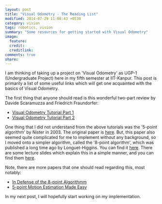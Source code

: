 ```yaml
---
layout: post
title: "Visual Odometry - The Reading List"
modified: 2014-07-29 11:08:43 +0530
category: vision
tags: robotics, vision
summary: "Some resources for getting started with Visual Odometry"
image:
  feature: 
  credit: 
  creditlink: 
comments: true
share: 
---
```


I am thinking of taking up a project on 'Visual Odometry' as UGP-1 (Undergraduate Project) here in my fifth semester at IIT-Kanpur.
This post is primarily a list of some useful links which will get one acquainted with the basics of Visual Odometry.


The first thing that anyone should read is this wonderful two-part review by Davide Scaramuzza and Friedrich Fraundorfer:

* [Visual Odometry Tutorial Part 1](http://www.roboticsschool.ethz.ch/airobots/programme/presentations/VO_part_I.pdf)
* [Visual Odometry Tutorial Part 2](http://rpg.ifi.uzh.ch/docs/VO_Part_II_Scaramuzza.pdf)


One thing that I did not understand from the above tutorials was the '5-point algorithm' by Nister in 2003. The original paper is [here](http://ieeexplore.ieee.org/stamp/stamp.jsp?arnumber=1288525). But, this paper also seemed quite complicated for me to implement without any background, so I moved onto a simpler algorithm, called the '8-point algorithm', which was published a long time ago by Longuet-Higgins. You can find it [here](http://www2.ece.ohio-state.edu/~aleix/Longuet-Higgins.pdf). There are some lecture slides which explain this in a simple manner, and you can find them [here](http://www.cse.psu.edu/~rcollins/CSE486/lecture20_6pp.pdf).


Note, there are more papers that one should read regarding this, most notably:

* [In Defense of the 8-point Algorithmm](http://www.cse.unr.edu/~bebis/CS485/Handouts/hartley.pdf)
* [5-point Motion Estimation Made Easy](http://users.cecs.anu.edu.au/~hongdong/new5pt_cameraREady_ver_1.pdf)

In my next post, I will hopefully start working on my implementation.